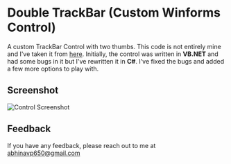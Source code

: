 # Double TrackBar (Custom Winforms Control) 

A custom TrackBar Control with two thumbs. This code is not entirely mine and I've taken it from [here](https://www.vbforums.com/showthread.php?620394-WIP-Double-TrackBar). Initially, the control was written in **VB.NET** and had some bugs in it but I've rewritten it in **C#**. 
I've fixed the bugs and added a few more options to play with.


## Screenshot

![Control Screenshot](https://i.imgur.com/dHs99Gk.png)


## Feedback

If you have any feedback, please reach out to me at abhinavp650@gmail.com

